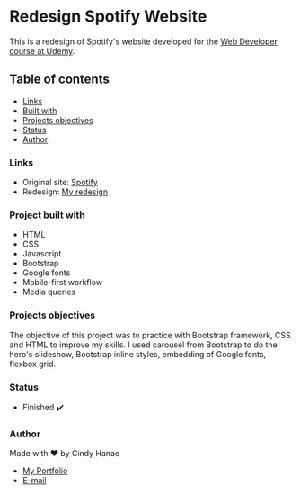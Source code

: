 # Redesign Spotify Website

This is a redesign of Spotify's website developed for the [Web Developer course at Udemy](https://www.udemy.com/course/web-completo/).

## Table of contents

- [Links](#links)
- [Built with](#built-with)
- [Projects objectives](#objectives)
- [Status](#status)
- [Author](#author)


### Links
 - Original site: [Spotify](https://www.spotify.com/br/home/)
 - Redesign: [ My redesign](https://cindyhanae.github.io/projeto-spotify/)

### Project built with
 - HTML
 - CSS 
 - Javascript
 - Bootstrap
 - Google fonts
 - Mobile-first workflow
 - Media queries

### Projects objectives

The objective of this project was to practice with Bootstrap framework, CSS and HTML to improve my skills. I used carousel from Bootstrap to do the hero's slideshow, Bootstrap inline styles, embedding of Google fonts, flexbox grid.

### Status
- Finished :heavy_check_mark:

### Author

Made with :heart: by Cindy Hanae

- <a href="https://cindyhanae.github.io/cindy-hanae" target="_blank">My Portfolio</a>
- <a href="mailto:cindy.hanae1@gmail.com" target="_blank">E-mail</a>
